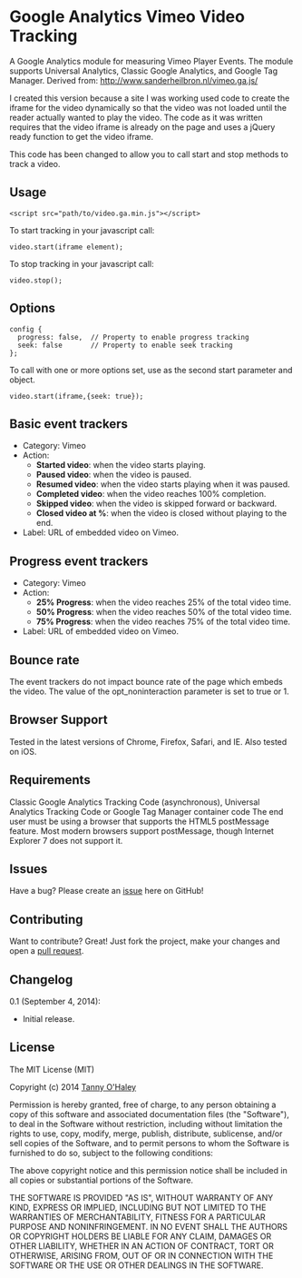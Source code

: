 # Google Analytics Vimeo Video Tracking

A Google Analytics module for measuring Vimeo Player Events. The module supports Universal Analytics, Classic Google Analytics, and Google Tag Manager. Derived from: http://www.sanderheilbron.nl/vimeo.ga.js/

I created this version because a site I was working used code to create the iframe for the video dynamically so that the video was not loaded until the reader actually wanted to play the video. The code as it was written requires that the video iframe is already on the page and uses a jQuery ready function to get the video iframe.

This code has been changed to allow you to call start and stop methods to track a video.

## Usage

    <script src="path/to/video.ga.min.js"></script>

To start tracking in your javascript call:

    video.start(iframe element);

To stop tracking in your javascript call:

    video.stop();

## Options
    config {
      progress: false,  // Property to enable progress tracking
      seek: false       // Property to enable seek tracking
    };

To call with one or more options set, use as the second start parameter and object.

    video.start(iframe,{seek: true});

## Basic event trackers

* Category: Vimeo
* Action:
  * **Started video**: when the video starts playing.
  * **Paused video**: when the video is paused.
  * **Resumed video**: when the video starts playing when it was paused.
  * **Completed video**: when the video reaches 100% completion.
  * **Skipped video**: when the video is skipped forward or backward.
  * **Closed video at %**: when the video is closed without playing to the end.
* Label: URL of embedded video on Vimeo.

## Progress event trackers

* Category: Vimeo
* Action:
  * **25% Progress**: when the video reaches 25% of the total video time.
  * **50% Progress**: when the video reaches 50% of the total video time.
  * **75% Progress**: when the video reaches 75% of the total video time.
* Label: URL of embedded video on Vimeo.

## Bounce rate

The event trackers do not impact bounce rate of the page which embeds the video. The value of the opt_noninteraction parameter is set to true or 1.

## Browser Support

Tested in the latest versions of Chrome, Firefox, Safari, and IE. Also tested on iOS.

## Requirements

Classic Google Analytics Tracking Code (asynchronous), Universal Analytics Tracking Code or Google Tag Manager container code
The end user must be using a browser that supports the HTML5 postMessage feature. Most modern browsers support postMessage, though Internet Explorer 7 does not support it.

## Issues

Have a bug? Please create an [issue](https://github.com/tannyo/video.ga.js/issues) here on GitHub!

## Contributing

Want to contribute? Great! Just fork the project, make your changes and open a [pull request](https://github.com/tannyo/video.ga.js/pulls).

## Changelog
0.1 (September 4, 2014):

* Initial release.

## License

The MIT License (MIT)

Copyright (c) 2014 [Tanny O'Haley](http://tanny.ica.com)

Permission is hereby granted, free of charge, to any person obtaining a copy
of this software and associated documentation files (the "Software"), to deal
in the Software without restriction, including without limitation the rights
to use, copy, modify, merge, publish, distribute, sublicense, and/or sell
copies of the Software, and to permit persons to whom the Software is
furnished to do so, subject to the following conditions:

The above copyright notice and this permission notice shall be included in all
copies or substantial portions of the Software.

THE SOFTWARE IS PROVIDED "AS IS", WITHOUT WARRANTY OF ANY KIND, EXPRESS OR
IMPLIED, INCLUDING BUT NOT LIMITED TO THE WARRANTIES OF MERCHANTABILITY,
FITNESS FOR A PARTICULAR PURPOSE AND NONINFRINGEMENT. IN NO EVENT SHALL THE
AUTHORS OR COPYRIGHT HOLDERS BE LIABLE FOR ANY CLAIM, DAMAGES OR OTHER
LIABILITY, WHETHER IN AN ACTION OF CONTRACT, TORT OR OTHERWISE, ARISING FROM,
OUT OF OR IN CONNECTION WITH THE SOFTWARE OR THE USE OR OTHER DEALINGS IN THE
SOFTWARE.
